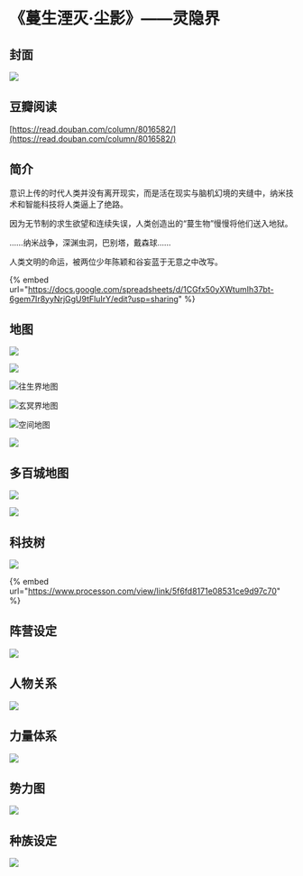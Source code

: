 # 《蔓生湮灭·尘影》——灵隐界

## 封面

![](../.gitbook/assets/1.png)

## 豆瓣阅读

[https://read.douban.com/column/8016582/](https://read.douban.com/column/8016582/)

## 简介

意识上传的时代人类并没有离开现实，而是活在现实与脑机幻境的夹缝中，纳米技术和智能科技将人类逼上了绝路。

因为无节制的求生欲望和连续失误，人类创造出的“蔓生物”慢慢将他们送入地狱。

……纳米战争，深渊虫洞，巴别塔，戴森球……

人类文明的命运，被两位少年陈颖和谷妄蓝于无意之中改写。

{% embed url="https://docs.google.com/spreadsheets/d/1CGfx50yXWtumIh37bt-6gem7Ir8yyNrjGgU9tFluIrY/edit?usp=sharing" %}

## 地图

![](../.gitbook/assets/a4-3%20%281%29.png)

![](../.gitbook/assets/a4-1%20%281%29.png)

![&#x5F80;&#x751F;&#x754C;&#x5730;&#x56FE;](../.gitbook/assets/a4-2.png)

![&#x7384;&#x51A5;&#x754C;&#x5730;&#x56FE;](../.gitbook/assets/a4-3.png)

![&#x7A7A;&#x95F4;&#x5730;&#x56FE;](../.gitbook/assets/a4-7.png)

![](../.gitbook/assets/hua-ban-2.png)

## 多百城地图

![](../.gitbook/assets/a4-10.png)

![](../.gitbook/assets/a4-11.png)

## 科技树

![](../.gitbook/assets/sheng-dian-she-li-shi-.png)

{% embed url="https://www.processon.com/view/link/5f6fd8171e08531ce9d97c70" %}

## 阵营设定

![](../.gitbook/assets/a4-4.png)

## 人物关系

![](../.gitbook/assets/a4-5.png)

## 力量体系

![](../.gitbook/assets/a4-9.png)

## 势力图

![](../.gitbook/assets/a4-8.png)

## 种族设定

![](../.gitbook/assets/a4-6.png)



